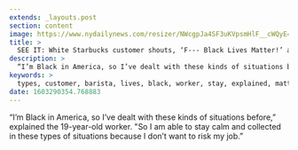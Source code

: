 ```yaml
--- 
extends: _layouts.post 
section: content 
image: https://www.nydailynews.com/resizer/NWcgpJa4SF3uKVpsmHlF__cWQyE=/1200x0/center/middle/cloudfront-us-east-1.images.arcpublishing.com/tronc/ACZQNQBYXJB3ZARH3ZXURUPB7M.jpg 
title: > 
  SEE IT: White Starbucks customer shouts, ‘F--- Black Lives Matter!’ at African-American barista 
description: > 
  “I’m Black in America, so I’ve dealt with these kinds of situations before,” explained the 19-year-old worker."So I am able to stay calm and collected in these types of situations because I don’t want to risk my job.” 
keywords: > 
  types, customer, barista, lives, black, worker, stay, explained, matter, white, job, im, situations, shouts, ive, kinds, starbucks, africanamerican, f, risk 
date: 1603290354.768883 
--- 
```

<div><p class=""> &#8220;I&#8217;m Black in America, so I&#8217;ve dealt with these kinds of situations before,&#8221; explained the 19-year-old worker. "So I am able to stay calm and collected in these types of situations because I don&#8217;t want to risk my job.&#8221;</p> </div>